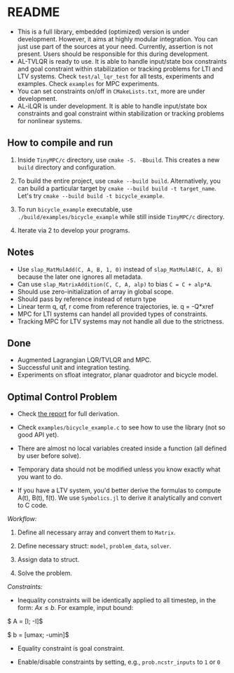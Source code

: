# README

- This is a full library, embedded (optimized) version is under development.
However, it aims at highly modular integration. You can just use part of the
sources at your need. Currently, assertion is not present. Users should be
responsible for this during development.
- AL-TVLQR is ready to use. It is able to handle input/state box constraints and
goal constraint within stabilization or tracking problems for LTI and LTV
systems. Check `test/al_lqr_test` for all tests, experiments and examples. Check
`examples` for MPC experiments.
- You can set constraints on/off in `CMakeLists.txt`, more are under development.
- AL-iLQR is under development. It is able to handle input/state box constraints
and goal constraint within stabilization or tracking problems for nonlinear
systems.

## How to compile and run

1. Inside `TinyMPC/c` directory, use `cmake -S. -Bbuild`. This creates a new
`build` directory and configuration.  

2. To build the entire project, use `cmake --build build`. Alternatively, you
can build a particular target by `cmake --build build -t target_name`. Let's
try `cmake --build build -t bicycle_example`.  

3. To run `bicycle_example` executable, use `./build/examples/bicycle_example` while
still inside `TinyMPC/c` directory.  

4. Iterate via 2 to develop your programs.  

## Notes

- Use `slap_MatMulAdd(C, A, B, 1, 0)` instead of `slap_MatMulAB(C, A, B)`
because the later one ignores all metadata.  
- Can use `slap_MatrixAddition(C, C, A, alp)` to bias `C = C + alp*A`.  
- Should use zero-initialization of array in global scope.  
- Should pass by reference instead of return type  
- Linear term q, qf, r come from reference trajectories, ie. q = -Q*xref
- MPC for LTI systems can handel all provided types of constraints.
- Tracking MPC for LTV systems may not handle all due to the strictness.

## Done

- Augmented Lagrangian LQR/TVLQR and MPC.
- Successful unit and integration testing.
- Experiments on sfloat integrator, planar quadrotor and bicycle model.

## Optimal Control Problem

- Check [the report](tinyMPC_Report.pdf) for full derivation.

- Check `examples/bicycle_example.c` to see how to use the library (not so good
API yet).

- There are almost no local variables created inside a function (all defined by user before solve).

- Temporary data should not be modified unless you know exactly what you want to do.

- If you have a LTV system, you'd better derive the formulas to compute A(t), B(t), f(t). We use `Symbolics.jl` to derive it analytically and convert to C code.

*Workflow:*

1. Define all necessary array and convert them to `Matrix`.

2. Define necessary struct: `model`, `problem_data`, `solver`.

3. Assign data to struct.

4. Solve the problem.

*Constraints:*

- Inequality constraints will be identically applied to all timestep, in the form: $Ax \leq b$. For example, input bound:

$ A = [I; -I]$

$ b = [umax; -umin]$

- Equality constraint is goal constraint.

- Enable/disable constraints by setting, e.g.,  `prob.ncstr_inputs` to `1` or `0`
